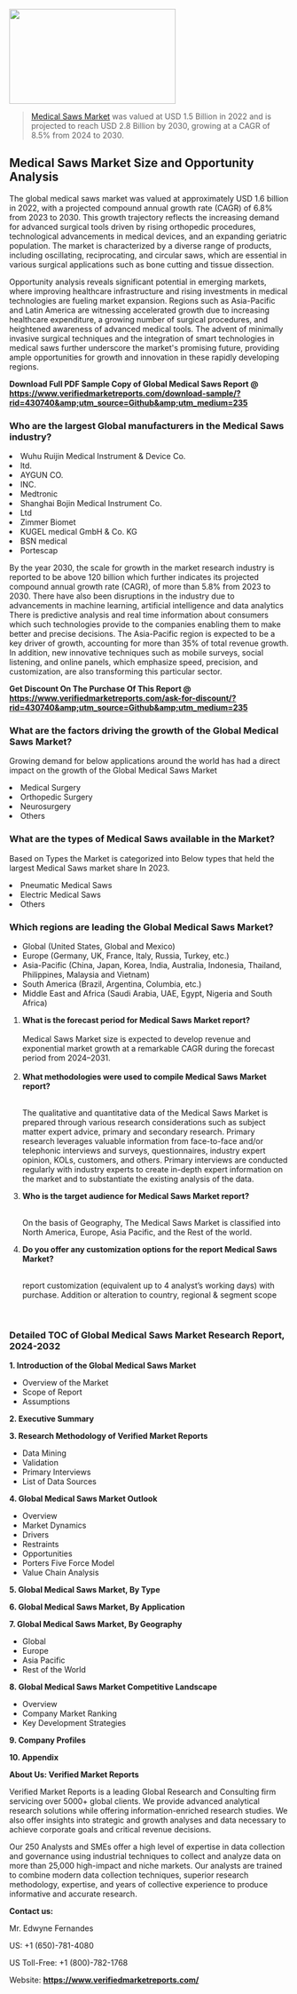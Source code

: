 <img src="https://ffe5etoiles.com/wp-content/uploads/2024/12/MST1-300x171.png" alt="" width="300" height="171" class="alignnone size-medium wp-image-20088" /><blockquote><p><p><a href="https://www.verifiedmarketreports.com/download-sample/?rid=430740&utm_source=Github&utm_medium=235" target="_blank">Medical Saws Market</a> was valued at USD 1.5 Billion in 2022 and is projected to reach USD 2.8 Billion by 2030, growing at a CAGR of 8.5% from 2024 to 2030.</p></blockquote><p><h2>Medical Saws Market Size and Opportunity Analysis</h2><p>The global medical saws market was valued at approximately USD 1.6 billion in 2022, with a projected compound annual growth rate (CAGR) of 6.8% from 2023 to 2030. This growth trajectory reflects the increasing demand for advanced surgical tools driven by rising orthopedic procedures, technological advancements in medical devices, and an expanding geriatric population. The market is characterized by a diverse range of products, including oscillating, reciprocating, and circular saws, which are essential in various surgical applications such as bone cutting and tissue dissection.</p><p>Opportunity analysis reveals significant potential in emerging markets, where improving healthcare infrastructure and rising investments in medical technologies are fueling market expansion. Regions such as Asia-Pacific and Latin America are witnessing accelerated growth due to increasing healthcare expenditure, a growing number of surgical procedures, and heightened awareness of advanced medical tools. The advent of minimally invasive surgical techniques and the integration of smart technologies in medical saws further underscore the market's promising future, providing ample opportunities for growth and innovation in these rapidly developing regions.</p></p><p class=""><strong>Download Full PDF Sample Copy of Global Medical Saws Report @ <a href="https://www.verifiedmarketreports.com/download-sample/?rid=430740&amp;utm_source=Github&amp;utm_medium=235" target="_blank">https://www.verifiedmarketreports.com/download-sample/?rid=430740&amp;utm_source=Github&amp;utm_medium=235</a></strong></p><h3 id="" class="">Who are the largest Global manufacturers in the Medical Saws industry?</h3><p><li>Wuhu Ruijin Medical Instrument & Device Co.</li><li>ltd.</li><li> AYGUN CO.</li><li> INC.</li><li> Medtronic</li><li> Shanghai Bojin Medical Instrument Co.</li><li>Ltd</li><li> Zimmer Biomet</li><li> KUGEL medical GmbH & Co. KG</li><li> BSN medical</li><li> Portescap</li></p><div class=""><div class="" dir="" data-message-author-role="" data-message-id="" data-message-model-slug=""><div class=""><div class=""><div class=""><div class="" dir="" data-message-author-role="" data-message-id="" data-message-model-slug=""><div class=""><div class=""><p>By the year 2030, the scale for growth in the market research industry is reported to be above 120 billion which further indicates its projected compound annual growth rate (CAGR), of more than 5.8% from 2023 to 2030. There have also been disruptions in the industry due to advancements in machine learning, artificial intelligence and data analytics There is predictive analysis and real time information about consumers which such technologies provide to the companies enabling them to make better and precise decisions. The Asia-Pacific region is expected to be a key driver of growth, accounting for more than 35% of total revenue growth. In addition, new innovative techniques such as mobile surveys, social listening, and online panels, which emphasize speed, precision, and customization, are also transforming this particular sector.</p><p><strong>Get Discount On The Purchase Of This Report @&nbsp; <a href="https://www.verifiedmarketreports.com/ask-for-discount/?rid=430740&amp;utm_source=Github&amp;utm_medium=235" target="_blank">https://www.verifiedmarketreports.com/ask-for-discount/?rid=430740&amp;utm_source=Github&amp;utm_medium=235</a></strong></p></div></div></div></div></div></div></div></div><h3 id="" class="">What are the factors driving the growth of the Global Medical Saws Market?</h3><p id="" class="">Growing demand for below applications around the world has had a direct impact on the growth of the Global Medical Saws Market</p><p id="" class=""><li>Medical Surgery</li><li> Orthopedic Surgery</li><li> Neurosurgery</li><li> Others</li></p><h3 id="" class="">What are the types of Medical Saws available in the Market?</h3><p id="" class="">Based on Types the Market is categorized into Below types that held the largest Medical Saws market share In 2023.</p><p id="" class=""><li>Pneumatic Medical Saws</li><li> Electric Medical Saws</li><li> Others</li></p><h3 id="" class="">Which regions are leading the Global Medical Saws Market?</h3><ul><li>Global (United States, Global and Mexico)</li><li>Europe (Germany, UK, France, Italy, Russia, Turkey, etc.)</li><li>Asia-Pacific (China, Japan, Korea, India, Australia, Indonesia, Thailand, Philippines, Malaysia and Vietnam)</li><li>South America (Brazil, Argentina, Columbia, etc.)</li><li>Middle East and Africa (Saudi Arabia, UAE, Egypt, Nigeria and South Africa)</li></ul><p><ol><li><strong>What is the forecast period for Medical Saws Market report?<br /></strong><br /><span data-sheets-root="1" data-sheets-value="{&quot;1&quot;:2,&quot;2&quot;:&quot;XXXX size is expected to develop revenue and exponential market growth at a remarkable CAGR during the forecast period from 2024&ndash;2030.&quot;}" data-sheets-userformat="{&quot;2&quot;:12674,&quot;4&quot;:{&quot;1&quot;:2,&quot;2&quot;:16776960},&quot;10&quot;:2,&quot;11&quot;:0,&quot;15&quot;:&quot;Arial&quot;,&quot;16&quot;:12}">Medical Saws Market size is expected to develop revenue and exponential market growth at a remarkable CAGR during the forecast period from 2024&ndash;2031.</span><br /><br /></li><li><strong>What methodologies were used to compile Medical Saws Market report?<br /><br /></strong><p>The qualitative and quantitative data of the&nbsp;Medical Saws Market is prepared through various research considerations such as subject matter expert advice, primary and secondary research. Primary research leverages valuable information from face-to-face and/or telephonic interviews and surveys, questionnaires, industry expert opinion, KOLs, customers, and others. Primary interviews are conducted regularly with industry experts to create in-depth expert information on the market and to substantiate the existing analysis of the data.&nbsp;</p></li><li><strong>Who is the target audience for Medical Saws Market report?<br /><br /></strong><p>On the basis of Geography, The&nbsp;Medical Saws Market is classified into North America, Europe, Asia Pacific, and the Rest of the world.</p></li><li><strong>Do you offer any customization options for the report Medical Saws Market?<br /><br /></strong><p>report customization (equivalent up to 4 analyst&rsquo;s working days) with purchase. Addition or alteration to country, regional &amp; segment scope</p><p>&nbsp;</p></li></ol></p><h3 id="" class="">Detailed TOC of Global Medical Saws Market Research Report, 2024-2032</h3><p id="" class=""><strong>1. Introduction of the Global Medical Saws Market</strong></p><ul><li>Overview of the Market</li><li>Scope of Report</li><li>Assumptions</li></ul><p id="" class=""><strong>2. Executive Summary</strong></p><p id="" class=""><strong>3. Research Methodology of&nbsp;Verified Market Reports</strong></p><ul><li>Data Mining</li><li>Validation</li><li>Primary Interviews</li><li>List of Data Sources</li></ul><p id="" class=""><strong>4. Global Medical Saws Market Outlook</strong></p><ul><li>Overview</li><li>Market Dynamics</li><li>Drivers</li><li>Restraints</li><li>Opportunities</li><li>Porters Five Force Model</li><li>Value Chain Analysis</li></ul><p id="" class=""><strong>5. Global Medical Saws Market, By&nbsp;Type</strong></p><p id="" class=""><strong>6. Global Medical Saws Market, By Application</strong></p><p id="" class=""><strong>7. Global Medical Saws Market, By Geography</strong></p><ul><li>Global</li><li>Europe</li><li>Asia Pacific</li><li>Rest of the World</li></ul><p id="" class=""><strong>8. Global Medical Saws Market Competitive Landscape</strong></p><ul><li>Overview</li><li>Company Market Ranking</li><li>Key Development Strategies</li></ul><p id="" class=""><strong>9. Company Profiles</strong></p><p id="" class=""><strong>10. Appendix</strong></p><p id="" class=""><strong>About Us: Verified Market Reports</strong></p><p id="" class="">Verified Market Reports is a leading Global Research and Consulting firm servicing over 5000+ global clients. We provide advanced analytical research solutions while offering information-enriched research studies. We also offer insights into strategic and growth analyses and data necessary to achieve corporate goals and critical revenue decisions.</p><p id="" class="">Our 250 Analysts and SMEs offer a high level of expertise in data collection and governance using industrial techniques to collect and analyze data on more than 25,000 high-impact and niche markets. Our analysts are trained to combine modern data collection techniques, superior research methodology, expertise, and years of collective experience to produce informative and accurate research.</p><p id="" class=""><strong>Contact us:</strong></p><p id="" class="">Mr. Edwyne Fernandes</p><p id="" class="">US: +1 (650)-781-4080</p><p id="" class="">US Toll-Free: +1 (800)-782-1768</p><p id="" class="">Website: <a target="" data-test-app-aware-link=""><strong>https://www.verifiedmarketreports.com/</strong></a></p>
